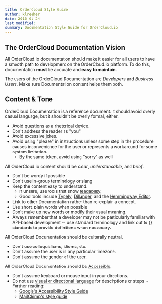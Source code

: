 ```yaml
---
title: OrderCloud Style Guide
author: klreeher
date: 2018-01-24
last modified:
summary: Documentation Style Guide for OrderCloud.io
---
```



## The OrderCloud Documentation Vision

All OrderCloud.io documentation should make it easier for all users to have a smooth path to development on the OrderCloud.io platform. To do this, documentation **must** be accurate and **easy to maintain**. 

The users of the OrderCloud Documentation are *Developers* and *Business Users*. Make sure Documentation content helps them both.

## Content & Tone

OrderCloud Documentation is a reference document. It should avoid overly casual language, but it shouldn't be overly formal, either.

- Avoid questions as a rhetorical device. 
- Don't address the reader as "you".
- Avoid excessive jokes.
- Avoid using "please" in instructions unless some step in the procedure causes inconvenience for the user or represents a workaround for some system limitation.
    + By the same token, avoid using "sorry" as well.

All OrderCloud.io content should be *clear*, *understandable*, and *brief*. 

- Don't be wordy if possible
- Don't use in-group terminology or slang
- Keep the content easy to understand.
    + If unsure, use tools that show [readability](https://en.wikipedia.org/wiki/Readability).
    + Good tools include [Typely](), [Dillanger](), and the [Hemmingway Editor](http://www.hemingwayapp.com/).
- Link to other Documentation rather than re-explain a concept.
- Use short, plain words when possible
- Don’t make up new words or modify their usual meaning.
- Always remember that a developer may not be particularly familiar with API-based development -- use standard terminology and link out to {} standards to provide definitions when nessecary.

All OrderCloud Documentation should be culturally neutral. 

- Don't use colloquialisms, idioms, etc.
- Don't assume the user is in any particular timezone.
- Don't assume the gender of the user.


All OrderCloud Documentation should be [Accessible]().

- Don't assume keyboard or mouse input in your directions.
- Do not use [visual or directional language]() for descirptions or steps
.- Further reading:
    + [Google's Accessibility Style Guide]()
    + [MailChimp's style guide](https://styleguide.mailchimp.com/writing-for-accessibility/)


